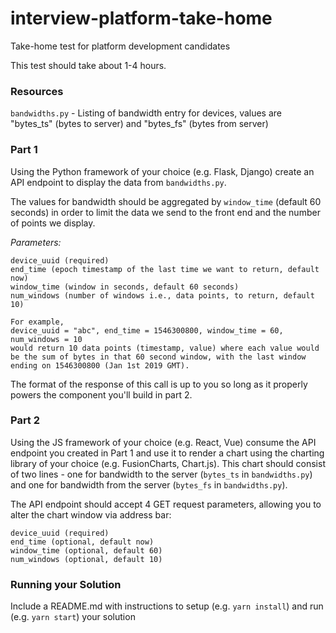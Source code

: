 # interview-platform-take-home
Take-home test for platform development candidates

This test should take about 1-4 hours.

### Resources

`bandwidths.py` - Listing of bandwidth entry for devices, values are "bytes_ts" (bytes to server) and "bytes_fs" (bytes from server)

### Part 1
Using the Python framework of your choice (e.g. Flask, Django) create an API endpoint to display the data from `bandwidths.py`.

The values for bandwidth should be aggregated by `window_time` (default 60 seconds) in order to limit the data we send to the front end and the number of points we display.

*Parameters:*

    device_uuid (required)
    end_time (epoch timestamp of the last time we want to return, default now)
    window_time (window in seconds, default 60 seconds)
    num_windows (number of windows i.e., data points, to return, default 10)
    
    For example,
    device_uuid = "abc", end_time = 1546300800, window_time = 60, num_windows = 10
    would return 10 data points (timestamp, value) where each value would be the sum of bytes in that 60 second window, with the last window ending on 1546300800 (Jan 1st 2019 GMT).

The format of the response of this call is up to you so long as it properly powers the component you'll build in part 2.

### Part 2
Using the JS framework of your choice (e.g. React, Vue) consume the API endpoint you created in Part 1 and use it to render a chart using the charting library of your choice (e.g. FusionCharts, Chart.js).  This chart should consist of two lines - one for bandwidth to the server (`bytes_ts` in `bandwidths.py`) and one for bandwidth from the server (`bytes_fs` in `bandwidths.py`).

The API endpoint should accept 4 GET request parameters, allowing you to alter the chart window via address bar:
   ```
   device_uuid (required)
   end_time (optional, default now)
   window_time (optional, default 60)
   num_windows (optional, default 10)
   ```

### Running your Solution
Include a README.md with instructions to setup (e.g. `yarn install`) and run (e.g. `yarn start`) your solution
